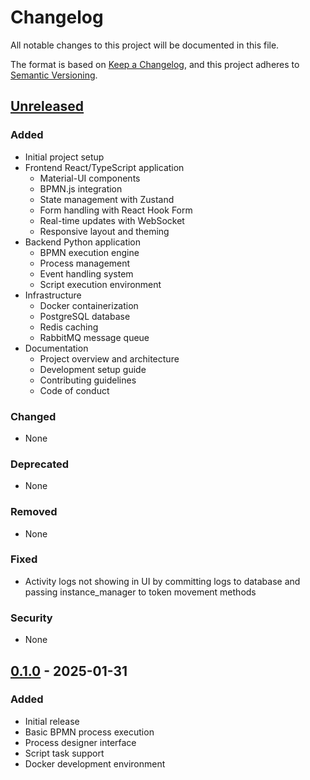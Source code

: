 # Changelog

All notable changes to this project will be documented in this file.

The format is based on [Keep a Changelog](https://keepachangelog.com/en/1.0.0/),
and this project adheres to [Semantic Versioning](https://semver.org/spec/v2.0.0.html).

## [Unreleased]

### Added
- Initial project setup
- Frontend React/TypeScript application
  - Material-UI components
  - BPMN.js integration
  - State management with Zustand
  - Form handling with React Hook Form
  - Real-time updates with WebSocket
  - Responsive layout and theming
- Backend Python application
  - BPMN execution engine
  - Process management
  - Event handling system
  - Script execution environment
- Infrastructure
  - Docker containerization
  - PostgreSQL database
  - Redis caching
  - RabbitMQ message queue
- Documentation
  - Project overview and architecture
  - Development setup guide
  - Contributing guidelines
  - Code of conduct

### Changed
- None

### Deprecated
- None

### Removed
- None

### Fixed
- Activity logs not showing in UI by committing logs to database and passing instance_manager to token movement methods

### Security
- None

## [0.1.0] - 2025-01-31

### Added
- Initial release
- Basic BPMN process execution
- Process designer interface
- Script task support
- Docker development environment

[Unreleased]: https://github.com/yourusername/pythmata/compare/v0.1.0...HEAD
[0.1.0]: https://github.com/yourusername/pythmata/releases/tag/v0.1.0
